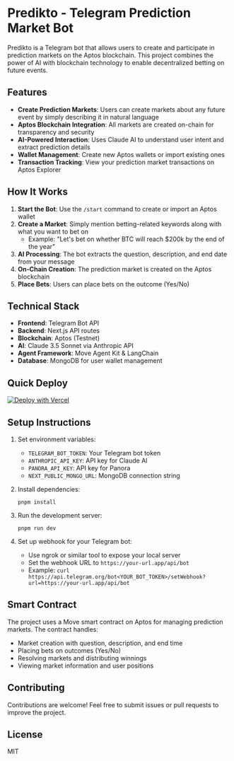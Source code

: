 # Predikto - Telegram Prediction Market Bot

Predikto is a Telegram bot that allows users to create and participate in prediction markets on the Aptos blockchain. This project combines the power of AI with blockchain technology to enable decentralized betting on future events.

## Features

- **Create Prediction Markets**: Users can create markets about any future event by simply describing it in natural language
- **Aptos Blockchain Integration**: All markets are created on-chain for transparency and security
- **AI-Powered Interaction**: Uses Claude AI to understand user intent and extract prediction details
- **Wallet Management**: Create new Aptos wallets or import existing ones
- **Transaction Tracking**: View your prediction market transactions on Aptos Explorer

## How It Works

1. **Start the Bot**: Use the `/start` command to create or import an Aptos wallet
2. **Create a Market**: Simply mention betting-related keywords along with what you want to bet on
   - Example: "Let's bet on whether BTC will reach $200k by the end of the year"
3. **AI Processing**: The bot extracts the question, description, and end date from your message
4. **On-Chain Creation**: The prediction market is created on the Aptos blockchain
5. **Place Bets**: Users can place bets on the outcome (Yes/No)

## Technical Stack

- **Frontend**: Telegram Bot API
- **Backend**: Next.js API routes
- **Blockchain**: Aptos (Testnet)
- **AI**: Claude 3.5 Sonnet via Anthropic API
- **Agent Framework**: Move Agent Kit & LangChain
- **Database**: MongoDB for user wallet management

## Quick Deploy

[![Deploy with Vercel](https://vercel.com/button)](https://vercel.com/new/clone?repository-url=https%3A%2F%2Fgithub.com%2FMetaMove%2Ftg-bot-starter%2Ftree%2Fmain%2Fadvanced-tg-bot&env=ANTHROPIC_API_KEY,PANORA_API_KEY,TELEGRAM_BOT_TOKEN,NEXT_PUBLIC_FIREBASE_API_KEY,NEXT_PUBLIC_FIREBASE_AUTH_DOMAIN,NEXT_PUBLIC_FIREBASE_PROJECT_ID,NEXT_PUBLIC_FIREBASE_STORAGE_BUCKET,NEXT_PUBLIC_FIREBASE_MESSAGING_SENDER_ID,NEXT_PUBLIC_FIREBASE_APP_ID,NEXT_PUBLIC_FIREBASE_MEASUREMENT_ID&project-name=advanced-tg-bot&repository-name=advanced-tg-bot)

## Setup Instructions

1. Set environment variables:

   - `TELEGRAM_BOT_TOKEN`: Your Telegram bot token
   - `ANTHROPIC_API_KEY`: API key for Claude AI
   - `PANORA_API_KEY`: API key for Panora
   - `NEXT_PUBLIC_MONGO_URL`: MongoDB connection string

2. Install dependencies:

   ```
   pnpm install
   ```

3. Run the development server:

   ```
   pnpm run dev
   ```

4. Set up webhook for your Telegram bot:
   - Use ngrok or similar tool to expose your local server
   - Set the webhook URL to `https://your-url.app/api/bot`
   - Example: `curl https://api.telegram.org/bot<YOUR_BOT_TOKEN>/setWebhook?url=https://your-url.app/api/bot`

## Smart Contract

The project uses a Move smart contract on Aptos for managing prediction markets. The contract handles:

- Market creation with question, description, and end time
- Placing bets on outcomes (Yes/No)
- Resolving markets and distributing winnings
- Viewing market information and user positions

## Contributing

Contributions are welcome! Feel free to submit issues or pull requests to improve the project.

## License

MIT
